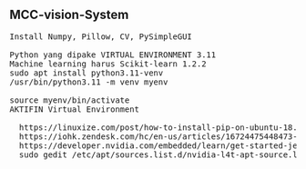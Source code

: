 ## MCC-vision-System
<pre>
Install Numpy, Pillow, CV, PySimpleGUI

Python yang dipake VIRTUAL ENVIRONMENT 3.11
Machine learning harus Scikit-learn 1.2.2 
sudo apt install python3.11-venv
/usr/bin/python3.11 -m venv myenv

source myenv/bin/activate
AKTIFIN Virtual Environment

  https://linuxize.com/post/how-to-install-pip-on-ubuntu-18.04/
  https://iohk.zendesk.com/hc/en-us/articles/16724475448473-Install-Python-3-11-on-ubuntu
  https://developer.nvidia.com/embedded/learn/get-started-jetson-agx-orin-devkit
  sudo gedit /etc/apt/sources.list.d/nvidia-l4t-apt-source.list
</pre>
